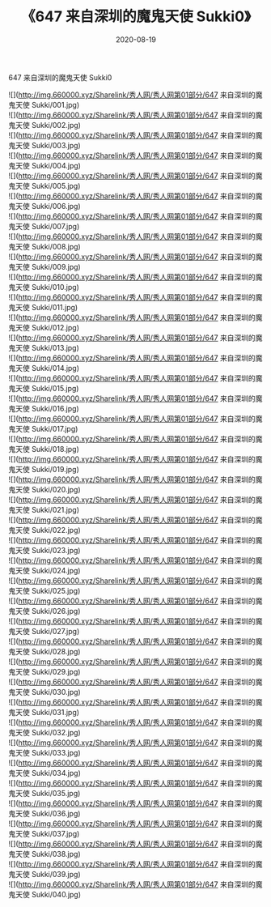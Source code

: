 ﻿---
layout: post
title:  《647 来自深圳的魔鬼天使 Sukki0》
date:   2020-08-19
img: http://img.660000.xyz/Sharelink/秀人网/秀人网第01部分/647 来自深圳的魔鬼天使 Sukki0/000.jpg
categories: [美女, 清纯, 唯美]
---

647 来自深圳的魔鬼天使 Sukki0

  ![](http://img.660000.xyz/Sharelink/秀人网/秀人网第01部分/647 来自深圳的魔鬼天使 Sukki/001.jpg) <br> ![](http://img.660000.xyz/Sharelink/秀人网/秀人网第01部分/647 来自深圳的魔鬼天使 Sukki/002.jpg) <br> ![](http://img.660000.xyz/Sharelink/秀人网/秀人网第01部分/647 来自深圳的魔鬼天使 Sukki/003.jpg) <br> ![](http://img.660000.xyz/Sharelink/秀人网/秀人网第01部分/647 来自深圳的魔鬼天使 Sukki/004.jpg) <br> ![](http://img.660000.xyz/Sharelink/秀人网/秀人网第01部分/647 来自深圳的魔鬼天使 Sukki/005.jpg) <br> ![](http://img.660000.xyz/Sharelink/秀人网/秀人网第01部分/647 来自深圳的魔鬼天使 Sukki/006.jpg) <br> ![](http://img.660000.xyz/Sharelink/秀人网/秀人网第01部分/647 来自深圳的魔鬼天使 Sukki/007.jpg) <br> ![](http://img.660000.xyz/Sharelink/秀人网/秀人网第01部分/647 来自深圳的魔鬼天使 Sukki/008.jpg) <br> ![](http://img.660000.xyz/Sharelink/秀人网/秀人网第01部分/647 来自深圳的魔鬼天使 Sukki/009.jpg) <br> ![](http://img.660000.xyz/Sharelink/秀人网/秀人网第01部分/647 来自深圳的魔鬼天使 Sukki/010.jpg) <br> ![](http://img.660000.xyz/Sharelink/秀人网/秀人网第01部分/647 来自深圳的魔鬼天使 Sukki/011.jpg) <br> ![](http://img.660000.xyz/Sharelink/秀人网/秀人网第01部分/647 来自深圳的魔鬼天使 Sukki/012.jpg) <br> ![](http://img.660000.xyz/Sharelink/秀人网/秀人网第01部分/647 来自深圳的魔鬼天使 Sukki/013.jpg) <br> ![](http://img.660000.xyz/Sharelink/秀人网/秀人网第01部分/647 来自深圳的魔鬼天使 Sukki/014.jpg) <br> ![](http://img.660000.xyz/Sharelink/秀人网/秀人网第01部分/647 来自深圳的魔鬼天使 Sukki/015.jpg) <br> ![](http://img.660000.xyz/Sharelink/秀人网/秀人网第01部分/647 来自深圳的魔鬼天使 Sukki/016.jpg) <br> ![](http://img.660000.xyz/Sharelink/秀人网/秀人网第01部分/647 来自深圳的魔鬼天使 Sukki/017.jpg) <br> ![](http://img.660000.xyz/Sharelink/秀人网/秀人网第01部分/647 来自深圳的魔鬼天使 Sukki/018.jpg) <br> ![](http://img.660000.xyz/Sharelink/秀人网/秀人网第01部分/647 来自深圳的魔鬼天使 Sukki/019.jpg) <br> ![](http://img.660000.xyz/Sharelink/秀人网/秀人网第01部分/647 来自深圳的魔鬼天使 Sukki/020.jpg) <br> ![](http://img.660000.xyz/Sharelink/秀人网/秀人网第01部分/647 来自深圳的魔鬼天使 Sukki/021.jpg) <br> ![](http://img.660000.xyz/Sharelink/秀人网/秀人网第01部分/647 来自深圳的魔鬼天使 Sukki/022.jpg) <br> ![](http://img.660000.xyz/Sharelink/秀人网/秀人网第01部分/647 来自深圳的魔鬼天使 Sukki/023.jpg) <br> ![](http://img.660000.xyz/Sharelink/秀人网/秀人网第01部分/647 来自深圳的魔鬼天使 Sukki/024.jpg) <br> ![](http://img.660000.xyz/Sharelink/秀人网/秀人网第01部分/647 来自深圳的魔鬼天使 Sukki/025.jpg) <br> ![](http://img.660000.xyz/Sharelink/秀人网/秀人网第01部分/647 来自深圳的魔鬼天使 Sukki/026.jpg) <br> ![](http://img.660000.xyz/Sharelink/秀人网/秀人网第01部分/647 来自深圳的魔鬼天使 Sukki/027.jpg) <br> ![](http://img.660000.xyz/Sharelink/秀人网/秀人网第01部分/647 来自深圳的魔鬼天使 Sukki/028.jpg) <br> ![](http://img.660000.xyz/Sharelink/秀人网/秀人网第01部分/647 来自深圳的魔鬼天使 Sukki/029.jpg) <br> ![](http://img.660000.xyz/Sharelink/秀人网/秀人网第01部分/647 来自深圳的魔鬼天使 Sukki/030.jpg) <br> ![](http://img.660000.xyz/Sharelink/秀人网/秀人网第01部分/647 来自深圳的魔鬼天使 Sukki/031.jpg) <br> ![](http://img.660000.xyz/Sharelink/秀人网/秀人网第01部分/647 来自深圳的魔鬼天使 Sukki/032.jpg) <br> ![](http://img.660000.xyz/Sharelink/秀人网/秀人网第01部分/647 来自深圳的魔鬼天使 Sukki/033.jpg) <br> ![](http://img.660000.xyz/Sharelink/秀人网/秀人网第01部分/647 来自深圳的魔鬼天使 Sukki/034.jpg) <br> ![](http://img.660000.xyz/Sharelink/秀人网/秀人网第01部分/647 来自深圳的魔鬼天使 Sukki/035.jpg) <br> ![](http://img.660000.xyz/Sharelink/秀人网/秀人网第01部分/647 来自深圳的魔鬼天使 Sukki/036.jpg) <br> ![](http://img.660000.xyz/Sharelink/秀人网/秀人网第01部分/647 来自深圳的魔鬼天使 Sukki/037.jpg) <br> ![](http://img.660000.xyz/Sharelink/秀人网/秀人网第01部分/647 来自深圳的魔鬼天使 Sukki/038.jpg) <br> ![](http://img.660000.xyz/Sharelink/秀人网/秀人网第01部分/647 来自深圳的魔鬼天使 Sukki/039.jpg) <br> ![](http://img.660000.xyz/Sharelink/秀人网/秀人网第01部分/647 来自深圳的魔鬼天使 Sukki/040.jpg) <br>
